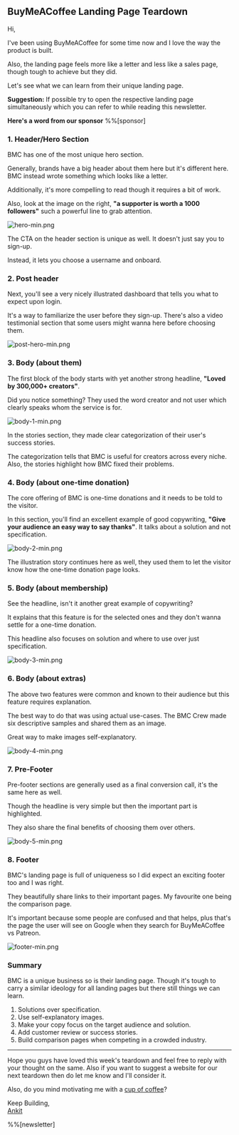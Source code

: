 ## BuyMeACoffee Landing Page Teardown

Hi,

I've been using BuyMeACoffee for some time now and I love the way the product is built.

Also, the landing page feels more like a letter and less like a sales page, though tough to achieve but they did.

Let's see what we can learn from their unique landing page.

**Suggestion:** If possible try to open the respective landing page simultaneously which you can refer to while reading this newsletter.

**Here's a word from our sponsor**
%%[sponsor]

### 1. Header/Hero Section

BMC has one of the most unique hero section.

Generally, brands have a big header about them here but it's different here. BMC instead wrote something which looks like a letter.

Additionally, it's more compelling to read though it requires a bit of work.

Also, look at the image on the right, **"a supporter is worth a 1000 followers"** such a powerful line to grab attention.

![hero-min.png](https://cdn.hashnode.com/res/hashnode/image/upload/v1617208643241/WQSTEzN4j.png)

The CTA on the header section is unique as well. It doesn't just say you to sign-up.

Instead, it lets you choose a username and onboard.

### 2. Post header

Next, you'll see a very nicely illustrated dashboard that tells you what to expect upon login.

It's a way to familiarize the user before they sign-up. There's also a video testimonial section that some users might wanna here before choosing them.

![post-hero-min.png](https://cdn.hashnode.com/res/hashnode/image/upload/v1617208714832/XBzyGa_Ya.png)

### 3. Body (about them)

The first block of the body starts with yet another strong headline, **"Loved by 300,000+ creators"**.

Did you notice something? They used the word creator and not user which clearly speaks whom the service is for.

![body-1-min.png](https://cdn.hashnode.com/res/hashnode/image/upload/v1617208780655/6FjXVFtNJ.png)

In the stories section, they made clear categorization of their user's success stories.

The categorization tells that BMC is useful for creators across every niche. Also, the stories highlight how BMC fixed their problems.

### 4. Body (about one-time donation)

The core offering of BMC is one-time donations and it needs to be told to the visitor.

In this section, you'll find an excellent example of good copywriting, **"Give your audience an easy way to say thanks"**. It talks about a solution and not specification.

![body-2-min.png](https://cdn.hashnode.com/res/hashnode/image/upload/v1617210084986/cbcWIkZYE.png)

The illustration story continues here as well, they used them to let the visitor know how the one-time donation page looks.

### 5. Body (about membership)

See the headline, isn't it another great example of copywriting?

It explains that this feature is for the selected ones and they don't wanna settle for a one-time donation.

This headline also focuses on solution and where to use over just specification.

![body-3-min.png](https://cdn.hashnode.com/res/hashnode/image/upload/v1617210159262/pKsS4nGK1.png)

### 6. Body (about extras)

The above two features were common and known to their audience but this feature requires explanation.

The best way to do that was using actual use-cases. The BMC Crew made six descriptive samples and shared them as an image.

Great way to make images self-explanatory.

![body-4-min.png](https://cdn.hashnode.com/res/hashnode/image/upload/v1617210235814/w5Jzu507z.png)

### 7. Pre-Footer

Pre-footer sections are generally used as a final conversion call, it's the same here as well.

Though the headline is very simple but then the important part is highlighted.

They also share the final benefits of choosing them over others.

![body-5-min.png](https://cdn.hashnode.com/res/hashnode/image/upload/v1617210292652/6g9ghJwE3.png)

### 8. Footer

BMC's landing page is full of uniqueness so I did expect an exciting footer too and I was right.

They beautifully share links to their important pages. My favourite one being the comparison page.

It's important because some people are confused and that helps, plus that's the page the user will see on Google when they search for BuyMeACoffee vs Patreon.

![footer-min.png](https://cdn.hashnode.com/res/hashnode/image/upload/v1617210389854/1YQtkIMNH.png)

### Summary

BMC is a unique business so is their landing page. Though it's tough to carry a similar ideology for all landing pages but there still things we can learn.

1. Solutions over specification.
2. Use self-explanatory images.
3. Make your copy focus on the target audience and solution.
4. Add customer review or success stories.
5. Build comparison pages when competing in a crowded industry.

<hr>

Hope you guys have loved this week's teardown and feel free to reply with your thought on the same. Also if you want to suggest a website for our next teardown then do let me know and I'll consider it.

Also, do you mind motivating me with a [cup of coffee](https://www.buymeacoffee.com/growthfyi)?

Keep Building,<br/>
[Ankit](https://twitter.com/Growthfyi) 

%%[newsletter]